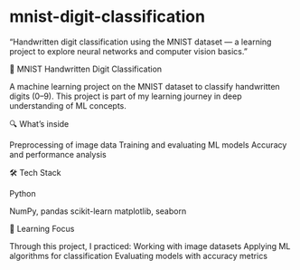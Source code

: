 # mnist-digit-classification
“Handwritten digit classification using the MNIST dataset — a learning project to explore neural networks and computer vision basics.”


🔢 MNIST Handwritten Digit Classification

A machine learning project on the MNIST dataset to classify handwritten digits (0–9).
This project is part of my learning journey in deep understanding of ML concepts.

🔍 What’s inside

Preprocessing of image data
Training and evaluating ML models
Accuracy and performance analysis


🛠️ Tech Stack

Python

NumPy, pandas
scikit-learn
matplotlib, seaborn


🚀 Learning Focus

Through this project, I practiced:
Working with image datasets
Applying ML algorithms for classification
Evaluating models with accuracy metrics
